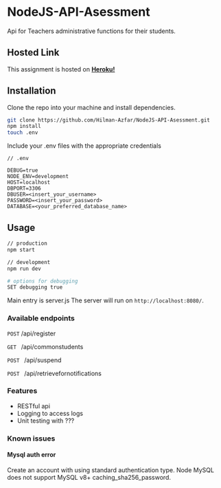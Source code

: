 # NodeJS-API-Asessment

Api for Teachers administrative functions for their students.

## Hosted Link

This assignment is hosted on **[Heroku!](https://www.heroku.com/)**

## Installation

Clone the repo into your machine and install dependencies.

```sh
git clone https://github.com/Hilman-Azfar/NodeJS-API-Asessment.git
npm install
touch .env
```

Include your .env files with the appropriate credentials

```Shell
// .env

DEBUG=true
NODE_ENV=development
HOST=localhost
DBPORT=3306
DBUSER=<insert_your_username>
PASSWORD=<insert_your_password>
DATABASE=<your_preferred_database_name>
```

## Usage

```sh
// production
npm start

// development
npm run dev

# options for debugging
SET debugging true
```

Main entry is server.js
The server will run on `http://localhost:8080/`.

### Available endpoints

`POST` /api/register

`GET ` /api/commonstudents

`POST ` /api/suspend

`POST ` /api/retrievefornotifications

### Features

- RESTful api
- Logging to access logs
- Unit testing with ???

### Known issues

#### Mysql auth error

Create an account with using standard authentication type. Node MySQL does not support MySQL v8+ caching_sha256_password.
